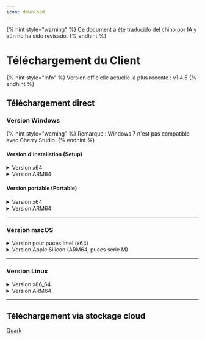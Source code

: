 ```yaml
---
icon: download
---
```


{% hint style="warning" %}
Ce document a été traducido del chino por IA y aún no ha sido revisado.
{% endhint %}

# Téléchargement du Client

{% hint style="info" %}
Version officielle actuelle la plus récente : v1.4.5
{% endhint %}

## Téléchargement direct

### Version Windows

{% hint style="warning" %}
Remarque : Windows 7 n'est pas compatible avec Cherry Studio.
{% endhint %}

#### Version d'installation (Setup)

<details>

<summary>Version x64</summary>

Lien principal :  
【[Site officiel de Cherry Studio](https://cherry-ai.com/download)】 【[GitHub](https://github.com/CherryHQ/cherry-studio/releases/download/v1.4.5/Cherry-Studio-1.4.5-x64-setup.exe)】

Liens alternatifs :  
【[Lien 1](https://download-cf.ocoolai.com/https://github.com/CherryHQ/cherry-studio/releases/download/v1.4.5/Cherry-Studio-1.4.5-x64-setup.exe)】 【[Lien 2](https://download.ocoolai.com/https://github.com/CherryHQ/cherry-studio/releases/download/v1.4.5/Cherry-Studio-1.4.5-x64-setup.exe)】 【[Lien 3](https://download.ocoolai.online/https://github.com/CherryHQ/cherry-studio/releases/download/v1.4.5/Cherry-Studio-1.4.5-x64-setup.exe)】

</details>

<details>

<summary>Version ARM64</summary>

Lien principal :  
【[Site officiel de Cherry Studio](https://cherry-ai.com/download)】 【[GitHub](https://github.com/CherryHQ/cherry-studio/releases/download/v1.4.5/Cherry-Studio-1.4.5-arm64-setup.exe)】

Liens alternatifs :  
【[Lien 1](https://download-cf.ocoolai.com/https://github.com/CherryHQ/cherry-studio/releases/download/v1.4.5/Cherry-Studio-1.4.5-arm64-setup.exe)】 【[Lien 2](https://download.ocoolai.com/https://github.com/CherryHQ/cherry-studio/releases/download/v1.4.5/Cherry-Studio-1.4.5-arm64-setup.exe)】 【[Lien 3](https://download.ocoolai.online/https://github.com/CherryHQ/cherry-studio/releases/download/v1.4.5/Cherry-Studio-1.4.5-arm64-setup.exe)】

</details>

#### Version portable (Portable)

<details>

<summary>Version x64</summary>

Lien principal :  
【[Site officiel de Cherry Studio](https://cherry-ai.com/download)】 【[GitHub](https://github.com/CherryHQ/cherry-studio/releases/download/v1.4.5/Cherry-Studio-1.4.5-x64-portable.exe)】

Liens alternatifs :  
【[Lien 1](https://download-cf.ocoolai.com/https://github.com/CherryHQ/cherry-studio/releases/download/v1.4.5/Cherry-Studio-1.4.5-x64-portable.exe)】 【[Lien 2](https://download.ocoolai.com/https://github.com/CherryHQ/cherry-studio/releases/download/v1.4.5/Cherry-Studio-1.4.5-x64-portable.exe)】 【[Lien 3](https://download.ocoolai.online/https://github.com/CherryHQ/cherry-studio/releases/download/v极4.5/Cherry-Studio-1.4.5-x64-portable.exe)】

</details>

<details>

<summary>Version ARM64</summary>

Lien principal :  
【[Site officiel de Cherry Studio](https://cherry-ai.com/download)】 【[GitHub](https://github.com/CherryHQ/cherry-studio/releases/download/v1.4.5/Cherry-Studio-1.4.5-arm64-portable.exe)】

Liens alternatifs :  
【[Lien 1](https://download-cf.ocoolai.com/https://github.com/CherryHQ/cherry-studio/releases/download/v1.4.5/Cherry-Studio-1.4.5-arm64-portable.exe)】 【[Lien 2](https://download.ocoolai.com/https://github.com/CherryHQ/cherry-studio/releases/download/v1.4.5/Cherry-Studio-1.4.5-arm64-portable.exe)】 【[Lien 3](https://download.ocoolai.online/https://github.com/CherryHQ/cherry-studio/releases/download/v1.4.5/Cherry-Studio-1.4.5-arm64-portable.exe)】

</details>

***

### Version macOS

<details>

<summary>Version pour puces Intel (x64)</summary>

Lien principal :  
【[Site officiel de Cherry Studio](https://cherry-ai.com/download)】 【[GitHub](https://github.com/CherryHQ/cherry-studio/releases/download/v1.4.5/Cherry-Studio-1.4.5-x64.dmg)】

Liens alternatifs :  
【[Lien 1](https://download-cf.ocoolai.com/https://github.com/CherryHQ/cherry-studio/releases/download/v1.4.5/Cherry-Studio-1.4.5-x64.dmg)】 【[Lien 2](https://download.ocoolai.com/https://github.com/CherryHQ/cherry-studio/releases/download/v1.4.5/Cherry-Studio-1.4.5-x64.dmg)】 【[Lien 3](https://download.ocoolai.online/https://github.com/CherryHQ/cherry-studio/releases/download/v1.4.5/Cherry-Studio-1.4.5-x64.dmg)】

</details>

<details>

<summary>Version Apple Silicon (ARM64, puces série M)</summary>

Lien principal :  
【[Site officiel de Cherry Studio](https://cherry-ai.com/download)】 【[GitHub](https://github.com/CherryHQ/cherry-studio/releases/download/v1.4.5/Cherry-Studio-1.4.5-arm64.dmg)】

Liens alternatifs :  
【[Lien 1](https://download-cf.ocoolai.com/https://github.com/CherryHQ/cherry-studio/releases/download/v1.4.5/Cherry-Studio-1.4.5-arm64.dmg)】 【[Lien 2](https://download.ocoolai.com/https://github.com/CherryHQ/cherry-studio/releases/download/v1.4.5/Cherry-Studio-1.4.5-arm64.dmg)】 【[Lien 3](https://download.ocoolai.online/https://github.com/CherryHQ/cherry-studio/releases/download/v1.4.5/Cherry-Studio-1.4.5-arm64.dmg)】

</details>

***

### Version Linux

<details>

<summary>Version x86_64</summary>

Lien principal :  
【[Site officiel de Cherry Studio](https://cherry-ai.com/download)】 【[GitHub](https://github.com/CherryHQ/cherry-studio/releases/download/v1.4.5/Cherry-Studio-1.4.5-x86_64.AppImage)】

Liens alternatifs :  
【[Lien 1](https://download-cf.ocoolai.com/https://github.com/CherryHQ/cherry-studio/releases/download/v1.4.5/Cherry-Studio-1.4.5-x86_64.AppImage)】 【[Lien 2](https://download.ocoolai.com/https://github.com/CherryHQ/cherry-studio/releases/download/v1.4.5/C极rry-Studio-1.4.5-x86_64.AppImage)】 【[Lien 3](https://download.ocoolai.online/https://github.com/CherryHQ/cherry-studio/releases/download/v1.4.5/Cherry-Studio-1.4.5-x86_64.AppImage)】

</details>

<details>

<summary>Version ARM64</summary>

Lien principal :  
【[Site officiel de Cherry Studio](https://cherry-ai.com/download)】 【[GitHub](https://github.com/CherryHQ/cherry-studio/releases/download/v1.4.5/Cherry-Studio-1.4.5-arm64.AppImage)】

Liens alternatifs :  
【[Lien 1](https://download-cf.ocoolai.com/https://github.com/CherryHQ/cherry-studio/releases/download/v1.4.5/Cherry-Studio-1.4.5-arm64.AppImage)】 【[Lien 2](https://download.ocoolai.com/https://github.com/CherryHQ/cherry-studio/releases/download/v1.4.5/Cherry-Studio-1.4.5-arm64.AppImage)】 【[Lien 3](https://download.ocoolai.online/https://github.com/CherryHQ/cherry-studio/releases/download/v1.4.5/Cherry-Studio-1.4.5-arm64-AppImage)】

</details>

***

## Téléchargement via stockage cloud

[Quark](https://pan.quark.cn/s/c8533a1ec63e#/list/share)
